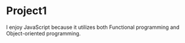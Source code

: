 # Project1
I enjoy JavaScript because it utilizes both Functional programming and Object-oriented programming.
